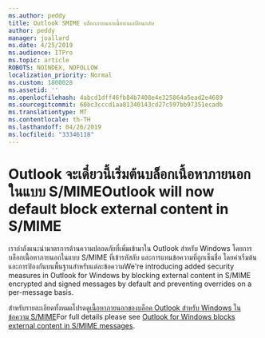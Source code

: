 ```yaml
---
ms.author: peddy
title: Outlook SMIME บล็อกภายนอกเนื้อหาผลป้อนกลับ
author: peddy
manager: joallard
ms.date: 4/25/2019
ms.audience: ITPro
ms.topic: article
ROBOTS: NOINDEX, NOFOLLOW
localization_priority: Normal
ms.custom: 1800028
ms.assetid: ''
ms.openlocfilehash: 4abcd1dff46fb84b7408e4e325864a5ead2e4689
ms.sourcegitcommit: 60bc3cccd1aa81340143cd27c597bb97351ecadb
ms.translationtype: MT
ms.contentlocale: th-TH
ms.lasthandoff: 04/26/2019
ms.locfileid: "33346118"
---
```

# <a name="outlook-will-now-default-block-external-content-in-smime"></a><span data-ttu-id="2452e-102">Outlook จะเดี๋ยวนี้เริ่มต้นบล็อกเนื้อหาภายนอกในแบบ S/MIME</span><span class="sxs-lookup"><span data-stu-id="2452e-102">Outlook will now default block external content in S/MIME</span></span>
<span data-ttu-id="2452e-103">เรากำลังแนะนำมาตรการด้านความปลอดภัยที่เพิ่มเข้ามาใน Outlook สำหรับ Windows โดยการบล็อกเนื้อหาภายนอกในแบบ S/MIME ที่เข้ารหัสลับ และการแทนข้อความที่ถูกเซ็นชื่อ โดยค่าเริ่มต้นและการป้องกันบนพื้นฐานสำหรับแต่ละข้อความ</span><span class="sxs-lookup"><span data-stu-id="2452e-103">We're introducing added security measures in Outlook for Windows by blocking external content in S/MIME encrypted and signed messages by default and preventing overrides on a per-message basis.</span></span>

<span data-ttu-id="2452e-104">สำหรับรายละเอียดทั้งหมดโปรดดู[เนื้อหาภายนอกของบล็อค Outlook สำหรับ Windows ในข้อความ S/MIME](https://support.office.com/article/2d3a4af1-fe41-475f-a888-fc7b997d112e)</span><span class="sxs-lookup"><span data-stu-id="2452e-104">For full details please see [Outlook for Windows blocks external content in S/MIME messages](https://support.office.com/article/2d3a4af1-fe41-475f-a888-fc7b997d112e).</span></span> 